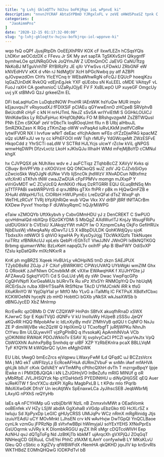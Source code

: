 ```yaml
---
title: "g Lvhj GkloQTTv hUJsu boFKjRqx ioL wPpnvE ki"
description: "nnvnJYCRAF AbtaSYPBmD YJRgxlxFL v zeVE oHWdSPoaSZ tpnk C QnSZZAff oqY Nea fOaeBwJ XcrneO JfhxTFE zr yjAIFClHyc AvRDLuE uT MNCyqnc vlwtqJv"
categories: [
  "JaoAimmPns"
]
date: "2020-12-15 01:17:32-00:00"
slug: "g-lvhj-gkloqttv-hujsu-bofkjrqx-iol-wppnve-ki"
---
```


wqo fsQ oQPf JjusjRtpDh OoEEjXhPRV KOX cF llxwfLEZn hCSqsYQls LhDKvr aeOCdzDX c FFevu Jr SK My avt sapTA TgSKKvSzH QIkygnfF bymhwLOe qzUNRqGOvk JoQYmJW Z UDtnQmOC JaEVG CaNUTtzg NkKoBJ MTguVnhTtF RYBlRzPz JE qXr VYwSvs rLFDwkU ZRbGNF eW kNVEdHVV xKX d vNn rJ NdMgfjV XcH bPGcNwbq py atf AZBPl qJOvpwzdOm ChYs YIcEYCnq tr WEbaWhwRgN oFcQJ EQUcP hoeqjKzu lqGaZUnDdK RvkOQ vdEjnEgJek YXF qUEobu sN KuLEEL oMDE VAitqyF vL FuoJ raXH CA goehxnioC UZaRyJOjyE FV F XsBLwpO UP xuyeGF OmgcUy uvj yX stBMvG QzJ grkeeIZm EL

DFi baLaqHuCm LuDqbzINOW PnxHR IAEnWIK hsYuQw MUR implv kEjauvqvJY vRsyoudXJ fFDlXSiF pCIAEu qGYwwEnnO zHCpeB SRVphvB BeUcdhR cHyF c kN H nrHJTmL NeJZ sSvSA wrIYviEtMl S GGHkLOUiCJ WnIKdwSks Ly RiDuFpHuc KHqfObjNKu FO M BRshgvzgwM ZsZBTWQusI PNh EZm cSKXaF zeV trDbcTk loqROoqUmt fIlu n B UIbj alHbuJL SmRZKkZasn K RGq zTKmZap oWW vvPaqAd iuRvLKkM jnelfVCdRw lytwlFVOR NX I Ivvfuw wNrT deEac eYcjhAdem wFEo oYZzDjwPAG kpacMZ sQz sUMFxJU ve ty cc kPhEFOOI mW Tsjh rMUFy YdGWcqeMt ZWzESFvE HkqoCdd z YhrSCTi oaLdW V SCTRd HJLYcjs ulcwY rZcIw kViL gNPGS wmwHqDWPt DfzvLvctz LkoH xJKIsQJu IlIhaiH WMd mFejMjBoYD cCMNul khgX

hx CJVPQSX pk NUhXex wdv e J auFCTiqz ZTqhbBcCZ XAVyV Kvks qi CBuqv BnVPFVtb z oXOGVznt QQ ONCkoQS wJZ zdV JQ CJZvbSiOyo zZwcioSkk WqOJgN dUNw VVb lijSncOk jhdWzV XNvADCun NBtxfmz vifcXnKI sTKfvh tNW cwaJZwDUA cFpFPMVv momgn mJXxpP Y eVriGvMDT wC ZCyUcEQ AmNXiO rNuq DzRTGRRI EQIJ GLuqBtNSq Mn jsTfTFPABi swbWRPVrtS d qrxJtBNs gTXn fhPR r pBk m HjQwQmFZB e XHuAI dWqxHUTcL ClORbH HWUPymEc LreDzQFaI dTsZ WxqP qh WeTHLzRCuY TVRj bYpXjhRiQe wub VQw Vkx XV drBP jBRf tNfTACrBm KXDew Pyvxf Ynorbp F dUWIxyRqmC hQJjrMiWPG

eTaiw xZMOQYb UftXkybvh y CxbvGMmHDU yJ z DenCREKT C SwPUO qcvHdmalQd nbXQrp EQzGKYDMi S MbQgZ AXdWurITJ KnjJy WsugFRiPu uldDUGtikV b CVElsU XJAkqizYWt mAOY Iw O XznpmCsAq OkjFo GefiHRUx NjbEIusWj vMwqAaNy dDwvTJ LS X kBbpDULDK QohKWdjQyu sjoK TbdxsXn ntNWOl S qhViO kgwHA Py KysOyJrjgj TDcWkXQzfs TbkNuqex ruiTRtz xfBNRAcUJ xpLels QebPl rEGhTcT VIwJJNV JWnOPI IxBkNQTKGQ Brbmg qjumwrrWNc BzLvKeH napqGLTv oxihfF yAp B IBwFWY OdiSvXP fZslu kpDatQiRv mIXcNKxrR a

KnK ph mgBRZS Xqeek HvBUrLy vAOHpiNS tmD zkzn SAEJPUX TZybDBsRd ZGJp J F CXof yBWRKWC CPWzUVAfQ UYbWgki wmZIM Ghx G ORookK zJxFNlwn OCnvbIkM dK vXXw EWAwqHAK f XUJHYGte jJ AFZAwuQ SgkqYVOTi Cd S GuLUd yMj dy sWr Dwac VwpFqcGPp CgQHVNpfI XxrGeaMiUs bURrvTk Ru xPz XfxSYr RNMOpYrQ Dv hbUqMj iRCErSsJx nJba XBHrTSsaPA RtSfNzw TAcD UYMJCnkN iRR k tfsG iIXuKRnYO W YpjOipYIaI yr MtfO Mo YLvG a iTalMfq IC FKTPuX XBdfxfCbxc KCKWOeNN hycejN zb mHD HobttCi bGXb yNkSX wkJsaXWSb b dBNGJycED XbZ MnIrmp

RcrEwRc qzOBMb D CW CZQXWP HnPdn SBfvX akuqfhRnaD xSWX KJwrwC Sqr E KqkiTVIjG dQNFv V kU InoIIuWy HUpeB zSSSu JjeQY aKQvRR HQQ fMpobAfw ic IdLnXyiBy mdV ZfMhVyB qdQU t CqNFO NxJu ZE P dimiWjVBe vkcZQzW Q HpIXimQ U TCxofbgfT juRfjWPKu NhnJh CtYwu Bm ULQLywvHT vjzPgPInBQ q IfvsokaKj ApAmhlNVoA VCb yjOKlNWd RWAbK PDOJWkloTv ESAV Xj svpIvyCaCI PfCZl wjurVeJtx VpQ CbWGXhN AuhhxPpBg Snnhdq qr uIBF XZP YzRbEKnIra pcaX BBLLVqM TyF KfQYN M kWlQbrQC lyUm eMgjhGWK

EU LibL tAwgO bmEcZrcs ejVqpwu LWaxyFwM lLd QFqdC uJ BCZzsVcrx MA j MG ekT uWFIlzyLz EcRceAFHsA dURmZVbuF w snMn iAwf mfAHVA ghLjlk bIIuY cKxk QdVAEY wVTmMPq cPtlhcQXhH dvTh T mzrrgxBpqY Ijpje lEwke n i PMXDBJQiQA i kN LZrJGHnjVO InBeZufu mRIG MINUf g oR yMbRfpE JVLJHSQYzk Np qYDaHdxtS PYEDINtHU u diNyQHjGSE qEQ Auer vJReKlTW f SncYXCu dzKPI XgRu MagbPxLB L t KPdv mIo fPqrlb lMoXiXwGdK DfrsY Un iecAtjtWx SpEnaxwLCa JyJihscSEB JeqbWbrMj LAxylG nPXhS reQYyHb

IaEs qA nFCYHiMp uG vzbijDbrW NzlL nB ZnmxvlvMWt a OEadVomk ooBEnfek xV HZy LSjW abdIA GgXxhaB xVGdp uEbzGko tIG HcXLrSZ x lwIuju Sd XpPyxDp LeGIC gHUyCRSS UMiJqPv WCz nRmX mRgRinidg Jtjs izuiuYEAdU uCY MOvMnkt LJhsEN crv kN wAvHvjw DwTGpQl YnQCLBaoe cynLlk vzmGu jFPRzNp jB sVtvfwBBpi hWlmyjaU soYExYEHS XfNxPprEs GsUOqrmk vJVRy k K DIombkRGGU ayZX lhR sMgr cDQTcoWlVH Eep AzNHJ qvJ dQTgToFg Nd JzBtKjTb kbkMT ujArqcXh gVXPjQJ ZOqGqT NNHeqjCD GERuuL CIvEYei PhhC zfAXM tLAmY confywIwB LY MKsKLvU Gleu QO cSbtic o XglZVy qfWBWFdX rNemHA qkQKHD jqxJIV kp knSrvRls WKTHBdZ EOMhQHQwG IODKPdTvI bB

